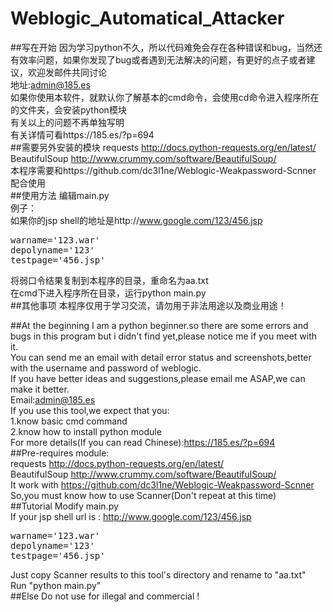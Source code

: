 # Weblogic_Automatical_Attacker
##写在开始
因为学习python不久，所以代码难免会存在各种错误和bug，当然还有效率问题，如果你发现了bug或者遇到无法解决的问题，有更好的点子或者建议，欢迎发邮件共同讨论<br>
地址:admin@185.es<br>
如果你使用本软件，就默认你了解基本的cmd命令，会使用cd命令进入程序所在的文件夹，会安装python模块<br>
有关以上的问题不再单独写明<br>
有关详情可看https://185.es/?p=694<br>
##需要另外安装的模块
requests http://docs.python-requests.org/en/latest/<br>
BeautifulSoup http://www.crummy.com/software/BeautifulSoup/<br>
本程序需要和https://github.com/dc3l1ne/Weblogic-Weakpassword-Scnner 配合使用<br>
##使用方法
编辑main.py<br>
例子：<br>
如果你的jsp shell的地址是http://www.google.com/123/456.jsp<br>
<pre>
warname='123.war'
depolyname='123'
testpage='456.jsp'
</pre>
将弱口令结果复制到本程序的目录，重命名为aa.txt<br>
在cmd下进入程序所在目录，运行python main.py<br>
##其他事项
本程序仅用于学习交流，请勿用于非法用途以及商业用途！<br>


##At the beginning
I am a python beginner.so there are some errors and bugs in this program but i didn't find yet,please notice me if you meet with it.<br>
You can send me an email with detail error status and screenshots,better with the username and password of weblogic.<br>
If you have better ideas and suggestions,please email me ASAP,we can make it better.<br>
Email:admin@185.es<br>
If you use this tool,we expect that you:<br>
1.know basic cmd command<br>
2.know how to install python module<br>
For more details(If you can read Chinese):https://185.es/?p=694<br>
##Pre-requires module:<br>
requests http://docs.python-requests.org/en/latest/<br>
BeautifulSoup http://www.crummy.com/software/BeautifulSoup/<br>
It work with https://github.com/dc3l1ne/Weblogic-Weakpassword-Scnner<br>
So,you must know how to use Scanner(Don't repeat at this time)<br>
##Tutorial
Modify main.py<br>
If your jsp shell url is : http://www.google.com/123/456.jsp<br>
<pre>
warname='123.war'
depolyname='123'
testpage='456.jsp'
</pre>
Just copy Scanner results to this tool's directory and rename to "aa.txt"<br>
Run "python main.py"<br>
##Else
Do not use for illegal and commercial !
